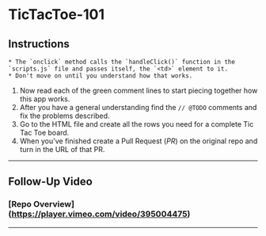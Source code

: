 # TicTacToe-101

## Instructions

<!-- 1. Fork and clone the [TicTacToe-101 Repo](https://github.com/AustinCodingAcademy/TicTacToe-101)
1. Use Live-Server to open this folder in the browser.
1. Open your Chrome inspector tool and select the Console tab. -->
<!-- 1. Deselect the "Select an element in the page to inspect" tool - *so you don't have highlights chasing your cursor*. -->
<!-- 1. Click on the top-left box...what happens in the console?
    * you should see something like the following screenshot:
    * ![Console-Tab-Example](./images/Console-Tab-Example.png) -->
<!-- 1. Notice the notes on the far right: `scripts.js: 20`, `scripts.js: 43`, and `scripts.js: 44`. These tell you at which line of code this log was generated. -->
<!-- 1. Go find the lines these logs came from in the `scripts.js` file. -->
<!-- 1. Go to the `index.html` file and find line 22: `<td id='top-left' onclick="handleClick(this)" ></td>` -->
    * The `onclick` method calls the `handleClick()` function in the `scripts.js` file and passes itself, the `<td>` element to it.
    * Don't move on until you understand how that works.
1. Now read each of the green comment lines to start piecing together how this app works.
1. After you have a general understanding find the `// @TODO` comments and fix the problems described.
1. Go to the HTML file and create all the rows you need for a complete Tic Tac Toe board.
1. When you've finished create a Pull Request (*PR*) on the original repo and turn in the URL of that PR.

*******

## Follow-Up Video

### [Repo Overview] (https://player.vimeo.com/video/395004475)


*******
